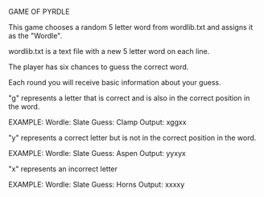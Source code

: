 GAME OF PYRDLE


This game chooses a random 5 letter word from wordlib.txt and assigns it as the "Wordle".

wordlib.txt is a text file with a new 5 letter word on each line.

The player has six chances to guess the correct word.

Each round you will receive basic information about your guess.


"g" represents a letter that is correct and is also in the correct position in the word.


EXAMPLE:
Wordle: Slate
Guess: Clamp
Output: xggxx


"y" represents a correct letter but is not in the correct position in the word.


EXAMPLE:
Wordle: Slate Guess: Aspen Output: yyxyx


"x" represents an incorrect letter


EXAMPLE:
Wordle: Slate Guess: Horns Output: xxxxy
